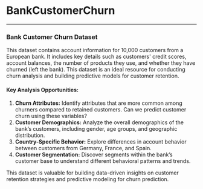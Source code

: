 # BankCustomerChurn
---

### Bank Customer Churn Dataset

This dataset contains account information for 10,000 customers from a European bank. It includes key details such as customers' credit scores, account balances, the number of products they use, and whether they have churned (left the bank). This dataset is an ideal resource for conducting churn analysis and building predictive models for customer retention.

#### Key Analysis Opportunities:
1. **Churn Attributes:** Identify attributes that are more common among churners compared to retained customers. Can we predict customer churn using these variables?
2. **Customer Demographics:** Analyze the overall demographics of the bank’s customers, including gender, age groups, and geographic distribution.
3. **Country-Specific Behavior:** Explore differences in account behavior between customers from Germany, France, and Spain.
4. **Customer Segmentation:** Discover segments within the bank’s customer base to understand different behavioral patterns and trends.

This dataset is valuable for building data-driven insights on customer retention strategies and predictive modeling for churn prediction.
